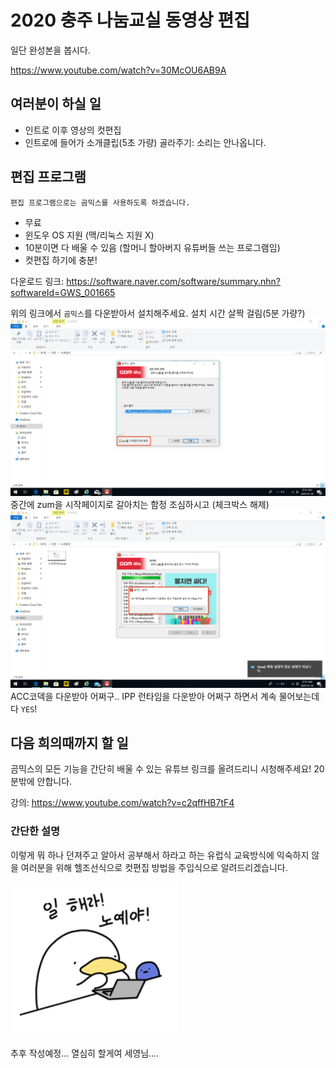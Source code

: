 # 2020 충주 나눔교실 동영상 편집

일단 완성본을 봅시다.

<https://www.youtube.com/watch?v=30McOU6AB9A>

## 여러분이 하실 일

* 인트로 이후 영상의 컷편집
* 인트로에 들어가 소개클립(5초 가량) 골라주기: 소리는 안나옵니다.

## 편집 프로그램

```
편집 프로그램으로는 곰믹스를 사용하도록 하겠습니다.
```

* 무료
* 윈도우 OS 지원 (맥/리눅스 지원 X)
* 10분이면 다 배울 수 있음 (할머니 할아버지 유튜버들 쓰는 프로그램임)
* 컷편집 하기에 충분!

다운로드 링크: <https://software.naver.com/software/summary.nhn?softwareId=GWS_001665>

위의 링크에서 `곰믹스`를 다운받아서 설치해주세요. 설치 시간 살짝 걸림(5분 가량?)
![Install_1.png](Install_1.png)
중간에 zum을 시작페이지로 갈아치는 함정 조심하시고 (체크박스 해제)
![Install_2.png](Install_2.png)
ACC코덱을 다운받아 어쩌구.. IPP 런타임을 다운받아 어쩌구 하면서 계속 물어보는데 다 `YES`!

## 다음 희의때까지 할 일

곰믹스의 모든 기능을 간단히 배울 수 있는 유튜브 링크를 올려드리니 시청해주세요! 20분밖에 안합니다.

강의: <https://www.youtube.com/watch?v=c2qffHB7tF4>

### 간단한 설명

이렇게 뭐 하나 던져주고 알아서 공부해서 하라고 하는 유럽식 교육방식에 익숙하지 않을 여러분을 위해 헬조선식으로 컷편집 방법을 주입식으로 알려드리겠습니다.

![ESTJ.png](ESTJ.png)

추후 작성예정... 열심히 할게여 세영님....